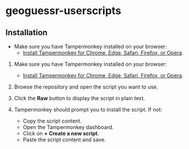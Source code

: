 # geoguessr-userscripts

## Installation

* Make sure you have Tampermonkey installed on your browser:
   - [Install Tampermonkey for Chrome, Edge, Safari, Firefox, or Opera](https://www.tampermonkey.net/).

1. Make sure you have Tampermonkey installed on your browser:
   - [Install Tampermonkey for Chrome, Edge, Safari, Firefox, or Opera](https://www.tampermonkey.net/).

2. Browse the repository and open the script you want to use.

3. Click the **Raw** button to display the script in plain text.

4. Tampermonkey should prompt you to install the script. If not:
   - Copy the script content.
   - Open the Tampermonkey dashboard.
   - Click on **+ Create a new script**.
   - Paste the script content and save.
